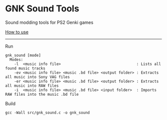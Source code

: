 # GNK Sound Tools

Sound modding tools for PS2 Genki games

[How to use](https://github.com/igorciz777/GNKSoundTools/wiki)

***
Run
```shell
gnk_sound [mode]
  Modes:
    -l  <music info file>                                  : Lists all found music tracks
    -ev <music info file> <music .bd file> <output folder> : Extracts all music into Sony VAG files
    -er <music info file> <music .bd file> <output folder> : Extracts all music into RAW files
    -i  <music info file> <music .bd file> <input folder>  : Imports RAW files into the music .bd file
```
Build

```shell
gcc -Wall src/gnk_sound.c -o gnk_sound
```
